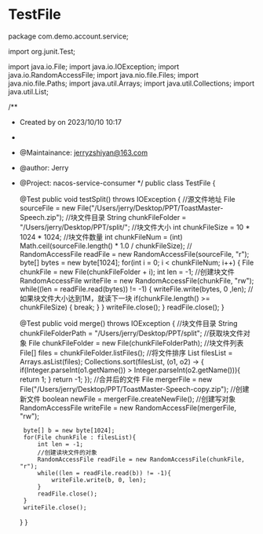 # TestFile

package com.demo.account.service;

import org.junit.Test;

import java.io.File;
import java.io.IOException;
import java.io.RandomAccessFile;
import java.nio.file.Files;
import java.nio.file.Paths;
import java.util.Arrays;
import java.util.Collections;
import java.util.List;

/**
 * Created by on 2023/10/10 10:17
 *
 * @Maintainance: jerryzshiyan@163.com
 * @author: Jerry
 * @Project: nacos-service-consumer
 */
public class TestFile {

    @Test
    public void testSplit() throws IOException {
        //源文件地址
        File sourceFile = new File("/Users/jerry/Desktop/PPT/ToastMaster-Speech.zip");
        //块文件目录
        String chunkFileFolder = "/Users/jerry/Desktop/PPT/split/";
        //块文件大小
        int chunkFileSize = 10 * 1024 * 1024;
        //块文件数量
        int chunkFileNum = (int) Math.ceil(sourceFile.length() * 1.0 / chunkFileSize);
        //
        RandomAccessFile readFile = new RandomAccessFile(sourceFile, "r");
        byte[] bytes = new byte[1024];
        for(int i = 0; i < chunkFileNum; i++) {
            File chunkFile = new File(chunkFileFolder + i);
            int len = -1;
            //创建块文件
            RandomAccessFile writeFile = new RandomAccessFile(chunkFile, "rw");
            while((len = readFile.read(bytes)) != -1) {
                writeFile.write(bytes, 0 ,len);
                //如果块文件大小达到1M，就读下一块
                if(chunkFile.length() >= chunkFileSize) {
                    break;
                }
            }
            writeFile.close();
        }
        readFile.close();
    }

    @Test
    public void merge() throws IOException {
        //块文件目录
        String chunkFileFolderPath = "/Users/jerry/Desktop/PPT/split";
        //获取块文件对象
        File chunkFileFolder = new File(chunkFileFolderPath);
        //块文件列表
        File[] files = chunkFileFolder.listFiles();
        //将文件排序
        List<File> filesList = Arrays.asList(files);
        Collections.sort(filesList, (o1, o2) -> {
            if(Integer.parseInt(o1.getName()) > Integer.parseInt(o2.getName())){
                return 1;
            }
            return -1;
        });
        //合并后的文件
        File mergerFile = new File("/Users/jerry/Desktop/PPT/ToastMaster-Speech-copy.zip");
        //创建新文件
        boolean newFile = mergerFile.createNewFile();
        //创建写对象
        RandomAccessFile writeFile = new RandomAccessFile(mergerFile, "rw");

        byte[] b = new byte[1024];
        for(File chunkFile : filesList){
            int len = -1;
            //创建读块文件的对象
            RandomAccessFile readFile = new RandomAccessFile(chunkFile, "r");
            while((len = readFile.read(b)) != -1){
                writeFile.write(b, 0, len);
            }
            readFile.close();
        }
        writeFile.close();
    }
}
